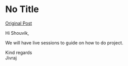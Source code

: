 # No Title

[Original Post](https://discourse.onlinedegree.iitm.ac.in/t/164277/4)

<p>Hi Shouvik,</p>
<p>We will have live sessions to guide on how to do project.</p>
<p>Kind regards<br>
Jivraj</p>